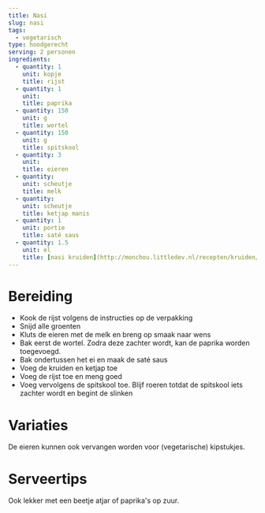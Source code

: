 ```yaml
---
title: Nasi
slug: nasi
tags: 
  - vegetarisch
type: hoodgerecht
serving: 2 personen
ingredients:
  - quantity: 1
    unit: kopje
    title: rijst
  - quantity: 1
    unit:
    title: paprika
  - quantity: 150
    unit: g
    title: wortel
  - quantity: 150
    unit: g
    title: spitskool
  - quantity: 3
    unit: 
    title: eieren
  - quantity: 
    unit: scheutje
    title: melk
  - quantity: 
    unit: scheutje
    title: ketjap manis
  - quantity: 1
    unit: portie
    title: saté saus
  - quantity: 1.5
    unit: el
    title: [nasi kruiden](http://monchou.littledev.nl/recepten/kruiden/nasi-kruiden)
---
```


# Bereiding

- Kook de rijst volgens de instructies op de verpakking
- Snijd alle groenten
- Kluts de eieren met de melk en breng op smaak naar wens
- Bak eerst de wortel. Zodra deze zachter wordt, kan de paprika worden toegevoegd.
- Bak ondertussen het ei en maak de saté saus
- Voeg de kruiden en ketjap toe 
- Voeg de rijst toe en meng goed
- Voeg vervolgens de spitskool toe. Blijf roeren totdat de spitskool iets zachter wordt en begint de slinken


# Variaties

De eieren kunnen ook vervangen worden voor (vegetarische) kipstukjes.

# Serveertips

Ook lekker met een beetje atjar of paprika's op zuur.
